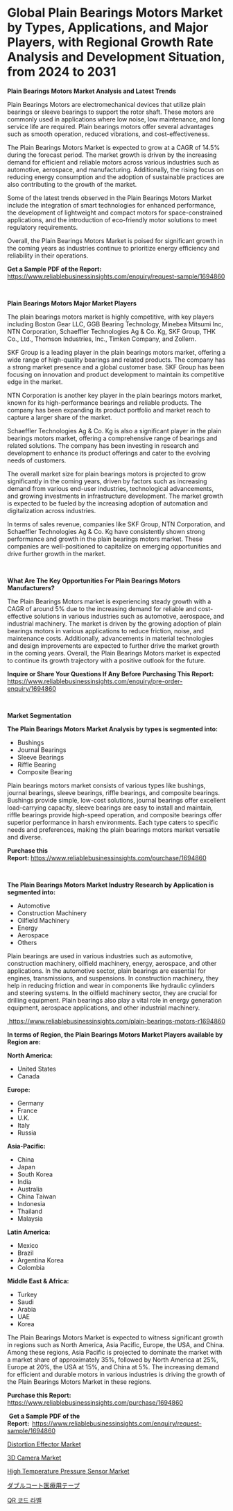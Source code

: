 <p><h1>Global Plain Bearings Motors Market by Types, Applications, and Major Players, with Regional Growth Rate Analysis and Development Situation, from 2024 to 2031</h1></p><p><strong>Plain Bearings Motors Market Analysis and Latest Trends</strong></p>
<p><p>Plain Bearings Motors are electromechanical devices that utilize plain bearings or sleeve bearings to support the rotor shaft. These motors are commonly used in applications where low noise, low maintenance, and long service life are required. Plain bearings motors offer several advantages such as smooth operation, reduced vibrations, and cost-effectiveness.</p><p>The Plain Bearings Motors Market is expected to grow at a CAGR of 14.5% during the forecast period. The market growth is driven by the increasing demand for efficient and reliable motors across various industries such as automotive, aerospace, and manufacturing. Additionally, the rising focus on reducing energy consumption and the adoption of sustainable practices are also contributing to the growth of the market.</p><p>Some of the latest trends observed in the Plain Bearings Motors Market include the integration of smart technologies for enhanced performance, the development of lightweight and compact motors for space-constrained applications, and the introduction of eco-friendly motor solutions to meet regulatory requirements.</p><p>Overall, the Plain Bearings Motors Market is poised for significant growth in the coming years as industries continue to prioritize energy efficiency and reliability in their operations.</p></p>
<p><strong>Get a Sample PDF of the Report:&nbsp;</strong> <a href="https://www.reliablebusinessinsights.com/enquiry/request-sample/1694860">https://www.reliablebusinessinsights.com/enquiry/request-sample/1694860</a></p>
<p>&nbsp;</p>
<p><strong>Plain Bearings Motors Major Market Players</strong></p>
<p><p>The plain bearings motors market is highly competitive, with key players including Boston Gear LLC, GGB Bearing Technology, Minebea Mitsumi Inc, NTN Corporation, Schaeffler Technologies Ag & Co. Kg, SKF Group, THK Co., Ltd., Thomson Industries, Inc., Timken Company, and Zollern. </p><p>SKF Group is a leading player in the plain bearings motors market, offering a wide range of high-quality bearings and related products. The company has a strong market presence and a global customer base. SKF Group has been focusing on innovation and product development to maintain its competitive edge in the market.</p><p>NTN Corporation is another key player in the plain bearings motors market, known for its high-performance bearings and reliable products. The company has been expanding its product portfolio and market reach to capture a larger share of the market.</p><p>Schaeffler Technologies Ag & Co. Kg is also a significant player in the plain bearings motors market, offering a comprehensive range of bearings and related solutions. The company has been investing in research and development to enhance its product offerings and cater to the evolving needs of customers.</p><p>The overall market size for plain bearings motors is projected to grow significantly in the coming years, driven by factors such as increasing demand from various end-user industries, technological advancements, and growing investments in infrastructure development. The market growth is expected to be fueled by the increasing adoption of automation and digitalization across industries.</p><p>In terms of sales revenue, companies like SKF Group, NTN Corporation, and Schaeffler Technologies Ag & Co. Kg have consistently shown strong performance and growth in the plain bearings motors market. These companies are well-positioned to capitalize on emerging opportunities and drive further growth in the market.</p></p>
<p>&nbsp;</p>
<p><strong>What Are The Key Opportunities For Plain Bearings Motors Manufacturers?</strong></p>
<p><p>The Plain Bearings Motors market is experiencing steady growth with a CAGR of around 5% due to the increasing demand for reliable and cost-effective solutions in various industries such as automotive, aerospace, and industrial machinery. The market is driven by the growing adoption of plain bearings motors in various applications to reduce friction, noise, and maintenance costs. Additionally, advancements in material technologies and design improvements are expected to further drive the market growth in the coming years. Overall, the Plain Bearings Motors market is expected to continue its growth trajectory with a positive outlook for the future.</p></p>
<p><strong>Inquire or Share Your Questions If Any Before Purchasing This Report:</strong> <a href="https://www.reliablebusinessinsights.com/enquiry/pre-order-enquiry/1694860">https://www.reliablebusinessinsights.com/enquiry/pre-order-enquiry/1694860</a></p>
<p>&nbsp;</p>
<p><strong>Market Segmentation</strong></p>
<p><strong>The Plain Bearings Motors Market Analysis by types is segmented into:</strong></p>
<p><ul><li>Bushings</li><li>Journal Bearings</li><li>Sleeve Bearings</li><li>Riffle Bearing</li><li>Composite Bearing</li></ul></p>
<p><p>Plain bearings motors market consists of various types like bushings, journal bearings, sleeve bearings, riffle bearings, and composite bearings. Bushings provide simple, low-cost solutions, journal bearings offer excellent load-carrying capacity, sleeve bearings are easy to install and maintain, riffle bearings provide high-speed operation, and composite bearings offer superior performance in harsh environments. Each type caters to specific needs and preferences, making the plain bearings motors market versatile and diverse.</p></p>
<p><strong>Purchase this Report:&nbsp;</strong><a href="https://www.reliablebusinessinsights.com/purchase/1694860">https://www.reliablebusinessinsights.com/purchase/1694860</a></p>
<p>&nbsp;</p>
<p><strong>The Plain Bearings Motors Market Industry Research by Application is segmented into:</strong></p>
<p><ul><li>Automotive</li><li>Construction Machinery</li><li>Oilfield Machinery</li><li>Energy</li><li>Aerospace</li><li>Others</li></ul></p>
<p><p>Plain bearings are used in various industries such as automotive, construction machinery, oilfield machinery, energy, aerospace, and other applications. In the automotive sector, plain bearings are essential for engines, transmissions, and suspensions. In construction machinery, they help in reducing friction and wear in components like hydraulic cylinders and steering systems. In the oilfield machinery sector, they are crucial for drilling equipment. Plain bearings also play a vital role in energy generation equipment, aerospace applications, and other industrial machinery.</p></p>
<p><a href="https://www.reliablebusinessinsights.com/plain-bearings-motors-r1694860">&nbsp;https://www.reliablebusinessinsights.com/plain-bearings-motors-r1694860</a></p>
<p><strong>In terms of Region, the Plain Bearings Motors Market Players available by Region are:</strong></p>
<p>
    <p> <strong> North America: </strong>
        <ul>
            <li>United States</li>
            <li>Canada</li>
        </ul>
        </p> 
    <p> <strong> Europe: </strong>
        <ul>
            <li>Germany</li>
            <li>France</li>
            <li>U.K.</li>
            <li>Italy</li>
            <li>Russia</li>
        </ul>
        </p> 
    <p> <strong> Asia-Pacific: </strong>
        <ul>
            <li>China</li>
            <li>Japan</li>
            <li>South Korea</li>
            <li>India</li>
            <li>Australia</li>
            <li>China Taiwan</li>
            <li>Indonesia</li>
            <li>Thailand</li>
            <li>Malaysia</li>
        </ul>
        </p> 
    <p> <strong> Latin America: </strong>
        <ul>
            <li>Mexico</li>
            <li>Brazil</li>
            <li>Argentina Korea</li>
            <li>Colombia</li>
        </ul>
        </p> 
    <p> <strong> Middle East & Africa: </strong>
        <ul>
            <li>Turkey</li>
            <li>Saudi</li>
            <li>Arabia</li>
            <li>UAE</li>
            <li>Korea</li>
        </ul>
    </p>
    </p>
<p><p>The Plain Bearings Motors Market is expected to witness significant growth in regions such as North America, Asia Pacific, Europe, the USA, and China. Among these regions, Asia Pacific is projected to dominate the market with a market share of approximately 35%, followed by North America at 25%, Europe at 20%, the USA at 15%, and China at 5%. The increasing demand for efficient and durable motors in various industries is driving the growth of the Plain Bearings Motors Market in these regions.</p></p>
<p><strong>Purchase this Report: </strong><a href="https://www.reliablebusinessinsights.com/purchase/1694860">https://www.reliablebusinessinsights.com/purchase/1694860</a></p>
<p>&nbsp;<strong>Get a Sample PDF of the Report:&nbsp;&nbsp;</strong><a href="https://www.reliablebusinessinsights.com/enquiry/request-sample/1694860">https://www.reliablebusinessinsights.com/enquiry/request-sample/1694860</a></p>
<p><strong></strong></p>
<p><p><a href="https://medium.com/@ransomohns/distortion-effector-market-research-report-market-forecast-and-growth-prospects-with-a-steady-cagr-1c4ddc653d9b">Distortion Effector Market</a></p><p><a href="https://github.com/jaidynmorantestelletmjzya/Market-Research-Report-List-3/blob/main/3d-camera-market.md">3D Camera Market</a></p><p><a href="https://medium.com/@guyskiles48/navigating-the-global-high-temperature-pressure-sensor-market-landscape-trends-forecasts-and-5a82eace8980">High Temperature Pressure Sensor Market</a></p><p><a href="https://github.com/vtbvgl20191192/Market-Research-Report-List-3/blob/main/6630833126612.md">ダブルコート医療用テープ</a></p><p><a href="https://github.com/rrmadityapu/Market-Research-Report-List-1/blob/main/1802368183846.md">QR 코드 라벨</a></p></p>